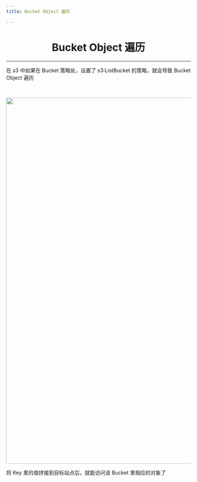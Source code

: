 ```yaml
---
title: Bucket Object 遍历

---
```


<center><h1>Bucket Object 遍历</h1></center>

---

在 s3 中如果在 Bucket 策略处，设置了 s3:ListBucket 的策略，就会导致 Bucket Object 遍历

</br>

<img width="1000" src="/img/1652254813.png"></br>

将 Key 里的值拼接到目标站点后，就能访问该 Bucket 里相应的对象了

<Vssue />

<script>
export default {
    mounted () {
      this.$page.lastUpdated = "2022年5月11日"
    }
  }
</script>